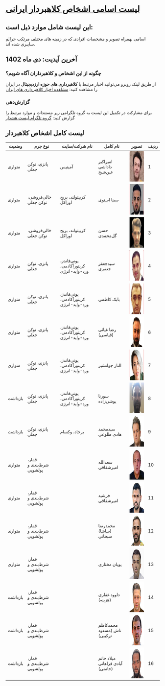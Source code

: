 
# [لیست اسامی اشخاص کلاهبردار ایرانی](#لیست-کامل-اشخاص-کلاهبردار) 
## این لیست شامل موارد ذیل است:
اسامی بهمراه تصویر و مشخصات افرادی که در زمینه های مختلف مرتکب جرایٔم سایبری شده اند.
## آخرین آپدیت: دی ماه 1402
### چگونه از این اشخاص و کلاهبرداران آگاه شویم؟
از طریق لینک روبرو می‌توانید اخبار مرتبط با **کلاهبرداری های حوزه ارزدیجیتال** در ایران را مشاهده کنید: [مشاهده اخبار کلاهبرداری های ایران](https://www.webamooz.com/category/%D8%A7%D8%B1%D8%B2-%D9%87%D8%A7%DB%8C-%D8%AF%DB%8C%D8%AC%DB%8C%D8%AA%D8%A7%D9%84/)

### گزارش‌دهی

برای مشارکت در تکمیل این لیست به گروه تلگرامی زیر مستندات و موارد مرتبط را گزارش کنید:
[ گروه تلگرام لیست هشدار](https://t.me/warning_list) 

## 
## لیست کامل اشخاص کلاهبردار

| **وضعیت** | **نوع جرم** | **نام شرکت/سایت** | **نام کامل** | **تصویر** |**ردیف**|
|---|---|---|---|---|---|
| متواری | پانزی، توکن جعلی | آمیتیس | امیراکبر داداشی عین‌شیخ | <img width=100 height=100 src=../Images/Person/AkbarDadashi.jpg> | 1 |
| متواری | خالی‌فروشی، توکن جعلی | کریپتولند، بریج اوراکل | سینا استوی | <img width=100 height=100 src=../Images/Person/SinaEstavi.jpg> | 2 |
| متواری | خالی‌فروشی، توکن جعلی | کریپتولند، بریج اوراکل | حسن گل‌محمدی | <img width=100 height=100 src=../Images/Person/HasanGolMohammadi.jpg> | 3 |
| متواری | پانزی، توکن جعلی | یونی‌فاندز، کریتور‌آکادمی، ورد-واید-انرژی | سیدجعفر جعفری | <img width=100 height=100 src=../Images/Person/JafarJafari.jpg> | 4 |
| متواری | پانزی، توکن جعلی | یونی‌فاندز، کریتور‌آکادمی، ورد-واید-انرژی | بابک کاظمی | <img width=100 height=100 src=../Images/Person/BabakKazemi.jpg> | 5 |
| متواری | پانزی، توکن جعلی | یونی‌فاندز، کریتور‌آکادمی، ورد-واید-انرژی | رضا غیاثی (قیاسی) | <img width=100 height=100 src=../Images/Person/RezaGhiasi.jpg> | 6 |
| متواری | پانزی، توکن جعلی | یونی‌فاندز، کریتور‌آکادمی، ورد-واید-انرژی | الناز جوانشیر | <img width=100 height=100 src=../Images/Person/ElnazJavanshir.jpg> | 7 |
| بازداشت | پانزی، توکن جعلی | یونی‌فاندز، کریتور‌آکادمی، ورد-واید-انرژی | سورنا یوشی‌زاده | <img width=100 height=100 src=../Images/Person/SourenaYoshizadeh.jpg> | 8 |
| بازداشت | پانزی، توکن جعلی | برجاد، وکسام | سیدمحمد هادی طلوعی | <img width=100 height=100 src=../Images/Person/HadiToluiei.jpg> | 9 |
| متواری | قمار، شرط‌بندی و پولشویی |  | سعدالله امیرشقاقی | <img width=100 height=100 src=../Images/Person/SadollahAmirShaghaghi(SaitEmir).jpg> | 10 |
| متواری | قمار، شرط‌بندی و پولشویی |  | فرشید امیرشقاقی | <img width=100 height=100 src=../Images/Person/FarshidAmirShaghaghi.jpg> | 11 |
| متواری | قمار، شرط‌بندی و پولشویی |  | محمدرضا (ساشا) سبحانی | <img width=100 height=100 src=../Images/Person/SashaSobhani.jpg> | 12 |
| متواری | قمار، شرط‌بندی و پولشویی |  | پویان مختاری | <img width=100 height=100 src=../Images/Person/PouyanMokhtari.jpg> | 13 |
| بازداشت | قمار، شرط‌بندی و پولشویی |  | داوود غفاری (هزینه) | <img width=100 height=100 src=../Images/Person/DavoodGhaffari.jpg> | 14 |
| بازداشت | قمار، شرط‌بندی و پولشویی |  | محمدکاظم تاش (مسعود ترکیبی) | <img width=100 height=100 src=../Images/Person/KazemTash.jpg> | 15 |
| بازداشت | قمار، شرط‌بندی و پولشویی |  | میلاد حاتم آبادی فراهانی (حاتمی) | <img width=100 height=100 src=../Images/Person/MiladHatami.jpg> | 16 |







